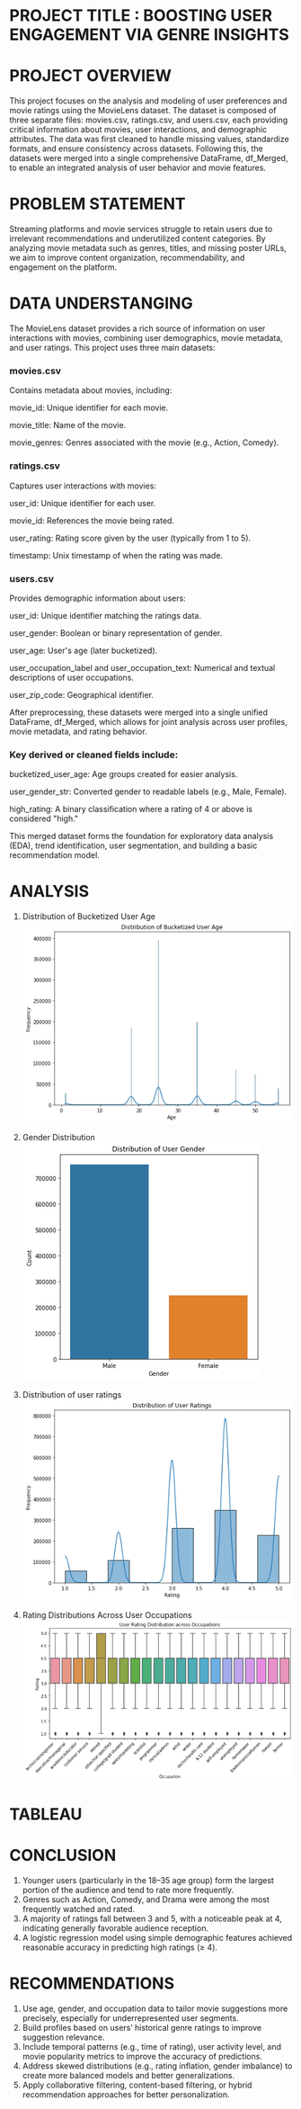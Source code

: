 # PROJECT TITLE : BOOSTING USER ENGAGEMENT VIA GENRE INSIGHTS

# PROJECT OVERVIEW
This project focuses on the analysis and modeling of user preferences and movie ratings using the MovieLens dataset. The dataset is composed of three separate files: movies.csv, ratings.csv, and users.csv, each providing critical information about movies, user interactions, and demographic attributes. The data was first cleaned to handle missing values, standardize formats, and ensure consistency across datasets. Following this, the datasets were merged into a single comprehensive DataFrame, df_Merged, to enable an integrated analysis of user behavior and movie features.

# PROBLEM STATEMENT
Streaming platforms and movie services struggle to retain users due to irrelevant recommendations and underutilized content categories. By analyzing movie metadata such as genres, titles, and missing poster URLs, we aim to improve content organization, recommendability, and engagement on the platform.

# DATA UNDERSTANGING
The MovieLens dataset provides a rich source of information on user interactions with movies, combining user demographics, movie metadata, and user ratings. This project uses three main datasets:

### movies.csv
Contains metadata about movies, including:

movie_id: Unique identifier for each movie.

movie_title: Name of the movie.

movie_genres: Genres associated with the movie (e.g., Action, Comedy).

### ratings.csv
Captures user interactions with movies:

user_id: Unique identifier for each user.

movie_id: References the movie being rated.

user_rating: Rating score given by the user (typically from 1 to 5).

timestamp: Unix timestamp of when the rating was made.

### users.csv
Provides demographic information about users:

user_id: Unique identifier matching the ratings data.

user_gender: Boolean or binary representation of gender.

user_age: User's age (later bucketized).

user_occupation_label and user_occupation_text: Numerical and textual descriptions of user occupations.

user_zip_code: Geographical identifier.

After preprocessing, these datasets were merged into a single unified DataFrame, df_Merged, which allows for joint analysis across user profiles, movie metadata, and rating behavior.

### Key derived or cleaned fields include:

bucketized_user_age: Age groups created for easier analysis.

user_gender_str: Converted gender to readable labels (e.g., Male, Female).

high_rating: A binary classification where a rating of 4 or above is considered "high."

This merged dataset forms the foundation for exploratory data analysis (EDA), trend identification, user segmentation, and building a basic recommendation model.


# ANALYSIS
1. Distribution of Bucketized User Age
![alt text](image.png)

2. Gender Distribution
![alt text](image-1.png)

3. Distribution of user ratings
![alt text](image-2.png)

4. Rating Distributions Across User Occupations
![alt text](image-3.png)

# TABLEAU

# CONCLUSION
1. Younger users (particularly in the 18–35 age group) form the largest portion of the audience and tend to rate more frequently.
2. Genres such as Action, Comedy, and Drama were among the most frequently watched and rated.
3. A majority of ratings fall between 3 and 5, with a noticeable peak at 4, indicating generally favorable audience reception.
4. A logistic regression model using simple demographic features achieved reasonable accuracy in predicting high ratings (≥ 4).

# RECOMMENDATIONS
1. Use age, gender, and occupation data to tailor movie suggestions more precisely, especially for underrepresented user segments.
2. Build profiles based on users’ historical genre ratings to improve suggestion relevance.
3. Include temporal patterns (e.g., time of rating), user activity level, and movie popularity metrics to improve the accuracy of predictions.
4. Address skewed distributions (e.g., rating inflation, gender imbalance) to create more balanced models and better generalizations.
5. Apply collaborative filtering, content-based filtering, or hybrid recommendation approaches for better personalization.